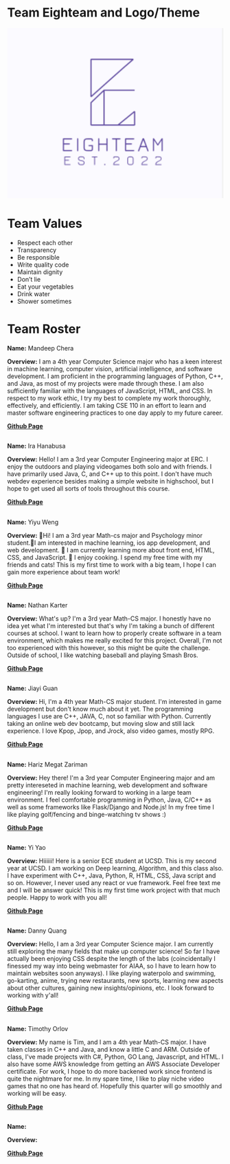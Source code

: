 # Team Eighteam and Logo/Theme

![Team Logo](logo.png)

# Team Values
- Respect each other
- Transparency
- Be responsible
- Write quality code
- Maintain dignity
- Don’t lie
- Eat your vegetables
- Drink water
- Shower sometimes

# Team Roster

**Name:** Mandeep Chera

**Overview:** I am a 4th year Computer Science major who has a keen interest in machine learning, computer vision, artificial intelligence, and software development. I am proficient in the programming languages of Python, C++, and Java, as most of my projects were made through these. I am also sufficiently familiar with the languages of JavaScript, HTML, and CSS. In respect to my work ethic, I try my best to complete my work thoroughly, effectively, and efficiently. I am taking CSE 110 in an effort to learn and master software engineering practices to one day apply to my future career.

**[Github Page](https://github.com/mchera24)**

##

**Name:** Ira Hanabusa

**Overview:** Hello! I am a 3rd year Computer Engineering major at ERC. I enjoy the outdoors and playing videogames both solo and with friends. I have primarily used Java, C, and C++ up to this point. I don't have much webdev experience besides making a simple website in highschool, but I hope to get used all sorts of tools throughout this course.

**[Github Page](https://github.com/ihanabus)**

##

**Name:** Yiyu Weng

**Overview:** 👋Hi! I am a 3rd year Math-cs major and Psychology minor student.👀I am interested in machine learning, ios app development, and web development. 🌱 I am currently learning more about front end, HTML, CSS, and JavaScript. 🍳 I enjoy cooking. I spend my free time with my friends and cats!
This is my first time to work with a big team, I hope I can gain more experience about team work!

**[Github Page](https://github.com/yyWeng)**

##

**Name:** Nathan Karter

**Overview:** What's up? I'm a 3rd year Math-CS major. I honestly have no idea yet what I'm interested but that's why I'm taking a bunch of different courses at school. I want to learn how to properly create software in a team environment, which makes me really excited for this project. Overall, I'm not too experienced with this however, so this might be quite the challenge. Outside of school, I like watching baseball and playing Smash Bros.

**[Github Page](https://github.com/nkarter02)**

##

**Name:** Jiayi Guan

**Overview:** Hi, I'm a 4th year Math-CS major student. I'm interested in game development but don't know much about it yet. The programming languages I use are C++, JAVA, C, not so familiar with Python. Currently taking an online web dev bootcamp, but moving slow and still lack experience. I love Kpop, Jpop, and Jrock, also video games, mostly RPG.

**[Github Page](https://github.com/JiayiGuan99)**

##

**Name:** Hariz Megat Zariman

**Overview:** Hey there! I'm a 3rd year Computer Engineering major and am pretty intereseted in machine learning, web development and software engineering! I'm really looking forward to working in a large team environment. I feel comfortable programming in Python, Java, C/C++ as well as some frameworks like Flask/Django and Node.js! In my free time I like playing golf/fencing and binge-watching tv shows :)

**[Github Page](https://github.com/hzariman)**

##

**Name:** Yi Yao

**Overview:** Hiiiiii! Here is a senior ECE student at UCSD. This is my second year at UCSD. I am working on Deep learning, Algorithm, and this class also. I have experiment with C++, Java, Python, R, HTML, CSS, Java script and so on. However, I never used any react or vue framework. Feel free text me and I will be answer quick! This is my first time work project with that much people. Happy to work with you all! 

**[Github Page](https://github.com/yiy054)**

##

**Name:** Danny Quang

**Overview:** Hello, I am a 3rd year Computer Science major. I am currently still exploring the many fields that make up computer science! So far I have actually been enjoying CSS despite the length of the labs (coincidentally I finessed my way into being webmaster for AIAA, so I have to learn how to maintain websites soon anyways). I like playing waterpolo and swimming, go-karting, anime, trying new restaurants, new sports, learning new aspects about other cultures, gaining new insights/opinions, etc. I look forward to working with y'all!

**[Github Page](https://github.com/dquangucsd)**

##


**Name:** Timothy Orlov

**Overview:** My name is Tim, and I am a 4th year Math-CS major. I have taken classes in C++ and Java, and know a little C and ARM. Outside of class, I've made projects with C#, Python, GO Lang, Javascript, and HTML. I also have some AWS knowledge from getting an AWS Associate Developer certificate. For work, I hope to do more backened work since frontend is quite the nightmare for me. In my spare time, I like to play niche video games that no one has heard of. Hopefully this quarter will go smoothly and working will be easy.

**[Github Page](https://github.com/Wiztim)**

##

**Name:**

**Overview:**

**[Github Page]()**




